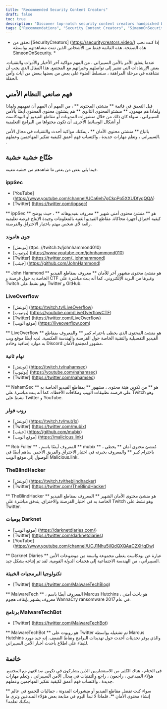 ```yaml
---
title: "Recommended Security Content Creators"
draft: false
toc: true
description: "Discover top-notch security content creators handpicked by SimeonOnSecurity. From ippSec to John Hammond, LiveOverflow, NahamSec, Rob Fuller, and TheBlindHacker, these experts bring you the latest in the field through their various platforms including YouTube, Twitch, Twitter, GitHub, and websites. Stay up-to-date and deepen your knowledge with the best in the industry."
tags: ["Recommendations", "Security Content Creators", "SimeonOnSecurity", "ippSec", "John Hammond", "LiveOverflow", "NahamSec", "Rob Fuller", "TheBlindHacker", "YouTube", "Twitter", "Twitch", "GitHub", "Website"]
---
```


 * تحقق من [SecurityCreators] (https://securitycreators.video/) إذا كنت تحب هذه الصفحة. هذه القائمة فقط من الأشخاص الذين تمت مشاهدتهم بواسطة SimeonOnSecurity. *  عندما يتعلق الأمر بالأمن السيبراني ، من المهم مواكبة آخر الأخبار والأدوات والتقنيات. بعض الإرشادات التي تشير إلى تواصلهم وخبراتهم مع المجتمع. هذا المقال الذي يجب أن نشاهده في مرحلة المراهقة ، سنسلط الضوء على بعض من بعضها ببعض من آيات وآمن الحفلة.  ## فهم صانعي النظام الأمني  قبل التعمق في قائمة ** منشئي المحتوى ** ، من المهم أن المهم أن نفهمهم ولماذا ولماذا هم مهمون. ** منشئو المحتوى الثانوي ** هم ينشئون محتوى المحتوى أيضًا بالأمن السيبراني ، سواء كان ذلك من خلال منشورات المدونات أو مقاطع الفيديو أو البودكاست أو أشكال الوسائط الأخرى. أن تكون محتواها من البرامج التعليمية  باتباع ** منشئي محتوى الأمان ** ، يمكنك مواكبة أحدث والتقنيات في مجال الأمن السيبراني ، وتعلم مهارات جديدة ، واكتساب فهم أعمق لكيفية تفكير المهاجمين وعملهم. .  ## صُنّاع خشبة خشبة  فيما يلي بعض من بعض ما شاهدهم من خشبة معينة.  ### ippSec  - [YouTube] (https://www.youtube.com/channel/UCa6eh7gCkpPo5XXUDfygQQA) - [Twitter] (https://twitter.com/ippsec)  ** ippSec ** هو ** منشئ محتوى أمني شهير ** معروف بفيديوهاته ** ، حيث يوضح كيفية اختراق أجهزة محاكاة. مقاطع الفيديو الغنية بالمعلومات وجيدة الإنتاج فرصة تعليمية رائعة لأي شخص مهتم باختبار الاختراق والقرصنة.  ### جون هاموند  - [تويتش] (ttps: //twitch.tv/johnhammond010) - [يوتيوب] (https://www.youtube.com/johnhammond010) - [Twitter] (https://twitter.com/_johnhammond) - [جيثب] (https://github.com/JohnHammond)  ** John Hammond ** هو منشئ محتوى مشهور آخر للأمان ** معروف بمقاطع الفيديو الخاصة به حول قرصنة و CTF وغيرها من البريد الإلكتروني. كما أنه يبث مباشرة على Twitch وهو نشط على Twitter و GitHub.  ### LiveOverflow  - [تويتش] (https://twitch.tv/LiveOverflow) - [يوتيوب] (https://youtube.com/LiveOverflowCTF) - [Twitter] (https://twitter.com/LiveOverflow) - [موقع الويب] (https://liveoverflow.com)  ** LiveOverflow ** هو منشئ المحتوى الذي يحظى باحترام كبير ** والمعروف بمقاطع الفيديو التفصيلية والتقنية الخاصة حول القرصنة والهندسة العكسية. لديه أيضًا موقع ويب به موارد إضافية وخادم Discord مشهور لمجتمع الأمان.  ### نهام ثانية  - [تويتش] (https://twitch.tv/nahamsec) - [يوتيوب] (https://youtube.com/nahamsec) - [Twitter] (https://twitter.com/nahamsec)  ** NahamSec ** هو ** من تكوين هيئة محتوى ، مشهور ** بمقاطع الفيديو الخاصة به على قرصنة تطبيقات الويب ومكافآت الأخطاء. كما أنه يبث مباشرة على Twitch وهو نشط على Twitter و YouTube.  ### روب فولر  - [تويتش] (https://twitch.tv/mub1x) - [Twitter] (https://twitter.com/mubix) - [جيثب] (https://github.com/mubix) - [موقع الويب] (https://malicious.link)  ** Rob Fuller ** ، المعروف أيضًا باسم ** mubix ** ، مُنشئ محتوى أمان ** يحظى باحترام كبير ** والمعروف بخبرته في اختبار الاختراق والفريق الأحمر. ساهم أيضًا في الوصول إلى موقع الويب Malicious.link.  ### TheBlindHacker  - [تويتش] (https://twitch.tv/theblindhacker) - [Twitter] (https://twitter.com/TheBlindHacker)  ** TheBlindHacker ** هو منشئ محتوى الأمان الشهير ** المعروف بمقاطع الفيديو الخاصة به في اختبار القرصنة والاختراق. يتدفق مباشرة على Twitch وهو نشط على Twitter.  ### يوميات Darknet  - [موقع الويب] (https://darknetdiaries.com/) - [Twitter] (https://twitter.com/darknetdiaries) - [YouTube] (https://www.youtube.com/channel/UCJ1Nhu5jIQdQXQAaC2XHqDw)  ** Darknet Diaries ** عبارة عن بودكاست يغطي مجموعة واسعة من موضوعات الأمن السيبراني ، من الهندسة الاجتماعية إلى هجمات الدولة القومية. لقد تم إنتاجه بشكل جيد.  ### تكنولوجيا البرمجيات الخبيثة  - [Twitter] (https://twitter.com/MalwareTechBlog)  ** MalwareTech ** ، المعروف أيضًا باسم Marcus Hutchins ، هو باحث أمني معروف يشتهر بإيقاف هجوم WannaCry ransomware في عام 2017.  ### برنامج MalwareTechBot  - [Twitter] (https://twitter.com/MalwareTechBot)  ** MalwareTechBot ** هو روبوت على Twitter تم تشغيله بواسطة Marcus Hutchins والذي يوفر تحديثات أحدث حول تهديدات البرامج ونقاط الضعف. إنه جيد مورد للبقاء على اطلاع بأحدث أخبار الأمن السيبراني.  ## خاتمة  في الختام ، هناك الكثير من الاستشاريين الذين يشاركون في تكوين صداقتهم مع المجتمع. هؤلاء المبدعين ، راجعون ، راجع والتقنيات في مجال الأمن السيبراني ، وتعلم مهارات جديدة ، واكتساب فهم أعمق لكيفية تفكير المهاجمين وعملهم.  سواء كنت تفضل مقاطع الفيديو أو منشورات المدونة ، جماليات للجميع في عالم ** إنشاء محتوى الأمان **. فلماذا لا تبدأ اليوم في متابعة بعض هؤلاء المبدعين وترى ما يمكنك تعلمه؟    
